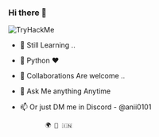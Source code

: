 ### Hi there 👋

<img src="https://tryhackme-badges.s3.amazonaws.com/anii0101.png" alt="TryHackMe">





- 🔭 Still Learning   ..
- 🌱 Python ❤️
- 👯 Collaborations Are welcome ..


- 💬 Ask Me anything Anytime
- 📫 Or just  DM me in Discord - @anii0101


             🌍 🙌 🇮🇳
